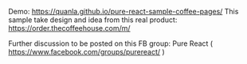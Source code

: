Demo: https://quanla.github.io/pure-react-sample-coffee-pages/
This sample take design and idea from this real product: https://order.thecoffeehouse.com/m/

Further discussion to be posted on this FB group: Pure React ( https://www.facebook.com/groups/purereact/ )
